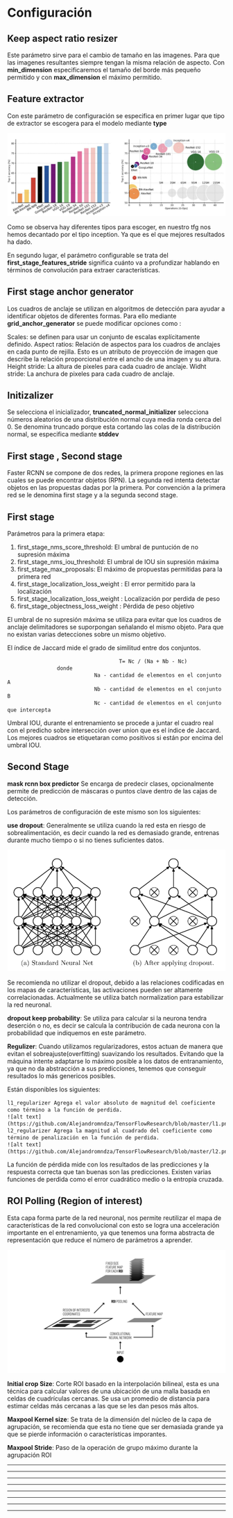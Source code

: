 
# Configuración

Keep aspect ratio resizer
---------
Este parámetro sirve para el cambio de tamaño en las imagenes. Para que las imagenes resultantes siempre tengan la misma relación de aspecto. Con **min_dimension** especificaremos el tamaño del borde más pequeño permitido y con **max_dimension** el máximo permitido.

Feature extractor
---------
Con este parámetro de configuración se especifica en primer lugar que tipo de extractor se escogera para el modelo mediante **type**

![alt text](https://github.com/Alejandromndza/TensorFlowResearch/blob/master/comparative.png)

Como se observa hay diferentes tipos para escoger, en nuestro tfg nos hemos decantado por el tipo inception. Ya que es el que mejores resultados ha dado.

En segundo lugar, el parámetro configurable se trata del **first_stage_features_stride** significa cuánto va a profundizar hablando en términos de convolución para extraer características.

First stage anchor generator
---------
Los cuadros de anclaje se utilizan en algoritmos de detección para ayudar a identificar objetos de diferentes formas.
Para ello mediante **grid_anchor_generator** se puede modificar opciones como :

  Scales: se definen para usar un conjunto de escalas explícitamente definido.
  Aspect ratios: Relación de aspectos para los cuadros de anclajes en cada punto de rejilla. Esto es un atributo de proyección   de imagen que describe la relación proporcional entre el ancho de una imagen y su altura.
  Height stride: La altura de pixeles para cada cuadro de anclaje.
  Widht stride: La anchura de pixeles para cada cuadro de anclaje.
  
Initizalizer
---------
Se selecciona el inicializador, **truncated_normal_initializer** selecciona números aleatorios de una distribución normal cuya media ronda cerca del 0. Se denomina truncado porque esta cortando las colas de la distribución normal, se especifica mediante **stddev**

First stage , Second stage
---------

Faster RCNN se compone de dos redes, la primera propone regiones en las cuales se puede encontrar objetos (RPN). 
La segunda red intenta detectar objetos en las propuestas dadas por la primera. 
Por convención a la primera red se le denomina first stage y a la segunda second stage.

First stage
----------

Parámetros para la primera etapa:

  1. first_stage_nms_score_threshold: El umbral de puntución de no supresión máxima
  2. first_stage_nms_iou_threshold: El umbral de IOU sin supresión máxima
  3. first_stage_max_proposals: El máximo de propuestas permitidas para la primera red
  4. first_stage_localization_loss_weight : El error permitido para la localización
  5. first_stage_localization_loss_weight : Localización por perdida de peso
  6. first_stage_objectness_loss_weight : Pérdida de peso objetivo
  
El umbral de no supresión máxima se utiliza para evitar que los cuadros de anclaje delimitadores se suporpongan señalando el mismo objeto. Para que no existan varias detecciones sobre un mismo objetivo.

El índice de Jaccard mide el grado de similitud entre dos conjuntos.

                                        T= Nc / (Na + Nb - Nc)
                    donde
                                Na - cantidad de elementos en el conjunto А
                                Nb - cantidad de elementos en el conjunto B
                                Nc - cantidad de elementos en el conjunto que intercepta

Umbral IOU, durante el entrenamiento se procede a juntar el cuadro real con el predicho sobre intersección over union que es el índice de Jaccard. Los mejores cuadros se etiquetaran como positivos si están por encima del umbral IOU.

Second Stage
---------
**mask rcnn box predictor** Se encarga de predecir clases, opcionalmente permite de predicción de máscaras o puntos clave dentro de las cajas de detección.

Los parámetros de configuración de este mismo son los siguientes:

**use dropout**: Generalmente se utiliza cuando la red esta en riesgo de sobrealimentación, es decir cuando la red es demasiado grande, entrenas durante mucho tiempo o si no tienes suficientes datos.

![alt text](https://github.com/Alejandromndza/TensorFlowResearch/blob/master/dropout.png)

Se recomienda no utilizar el dropout, debido a las relaciones codificadas en los mapas de características, las activaciones pueden ser altamente correlacionadas. Actualmente se utiliza batch normalization para estabilizar la red neuronal. 

**dropout keep probability**: Se utiliza para calcular si la neurona tendra deserción o no, es decir se calcula la contribución de cada neurona con la probabilidad que indiquemos en este parámetro.

**Regulizer**: 
Cuando utilizamos regularizadores, estos actuan de manera que evitan el sobreajuste(overfitting) suavizando los resultados. Evitando que la máquina intente adaptarse lo máximo posible a los datos de entranamiento, ya que no da abstracción a sus predicciones, tenemos que conseguir resultados lo más genericos posibles.

Están disponibles los siguientes: 

    l1_regularizer Agrega el valor absoluto de magnitud del coeficiente como término a la función de perdida.
    ![alt text](https://github.com/Alejandromndza/TensorFlowResearch/blob/master/l1.png)
    l2_regularizer Agrega la magnitud al cuadrado del coeficiente como término de penalización en la función de perdida.
    ![alt text](https://github.com/Alejandromndza/TensorFlowResearch/blob/master/l2.png)
  
La función de pérdida mide con los resultados de las predicciones y la respuesta correcta que tan buenas son las predicciones. Existen varias funciones de perdida como el error cuadrático medio o la entropía cruzada.




ROI Polling (Region of interest)
---------
Esta capa forma parte de la red neuronal, nos permite reutilizar el mapa de características de la red convolucional con esto se logra una acceleración importante en el entrenamiento, ya que tenemos una forma abstracta de representación que reduce el número de parámetros a aprender.

![alt text](https://github.com/Alejandromndza/TensorFlowResearch/blob/master/ROI.png)

**Initial crop Size**: Corte ROI basado en la interpolación bilineal, esta es una técnica para calcular valores de una ubicación de una malla basada en celdas de cuadrículas cercanas. Se usa un promedio de distancia para estimar celdas más cercanas a las que se les dan pesos más altos.

**Maxpool Kernel size**: Se trata de la dimensión del núcleo de la capa de agrupación, se recomienda que esta no tiene que ser demasiada grande ya que se pierde información o características imporantes.

**Maxpool Stride**: Paso de la operación de grupo máximo durante la agrupación ROI

---------
---------
---------
---------
---------
---------
---------
---------
